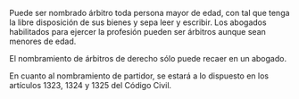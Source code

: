 Puede ser nombrado árbitro toda persona mayor de edad, con tal que tenga la libre disposición de sus bienes y sepa leer y escribir. Los abogados habilitados para ejercer la profesión pueden ser árbitros aunque sean menores de edad.

El nombramiento de árbitros de derecho sólo puede recaer en un abogado.

En cuanto al nombramiento de partidor, se estará a lo dispuesto en los artículos 1323, 1324 y 1325 del Código Civil.

